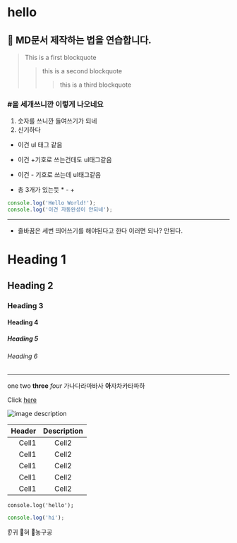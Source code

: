 # hello
## :gem: MD문서 제작하는 법을 연습합니다.
> This is a first blockquote
>>this is a second blockquote
>>>this is a third blockquote

### #을 세개쓰니깐 이렇게 나오네요
1. 숫자를 쓰니깐 들여쓰기가 되네
2. 신기하다
* 이건 ul 태그 같음
+ 이건 +기호로 쓰는건데도 ul태그같음
- 이건 - 기호로 쓰는데 ul태그같음 
* 총 3개가 있는듯 * - +
```js
console.log('Hello World!');
console.log('이건 자동완성이 안되네');
```
<hr/>

* 줄바꿈은 세번 띄어쓰기를 해야된다고 한다   이러면 되나? 안된다.


<!-- Heading -->
# Heading 1
## Heading 2
### Heading 3
#### Heading 4
##### Heading 5
###### Heading 6

<!-- Line -->
---
<!-- Text attributes -->
one two **three** *four*
가나다라마바사 **아**자차카타파하

<!-- Link -->
Click [here](https://google.com)

<!-- image -->
![image description]()

<!-- Table -->
|Header|Description|
|--:|:--:|
|Cell1|Cell2|
|Cell1|Cell2|
|Cell1|Cell2|
|Cell1|Cell2|
|Cell1|Cell2|

<!-- Code -->
`console.log('hello');`
```js
console.log('hi');
```
:ear:귀
:tongue:혀
:basketball:농구공